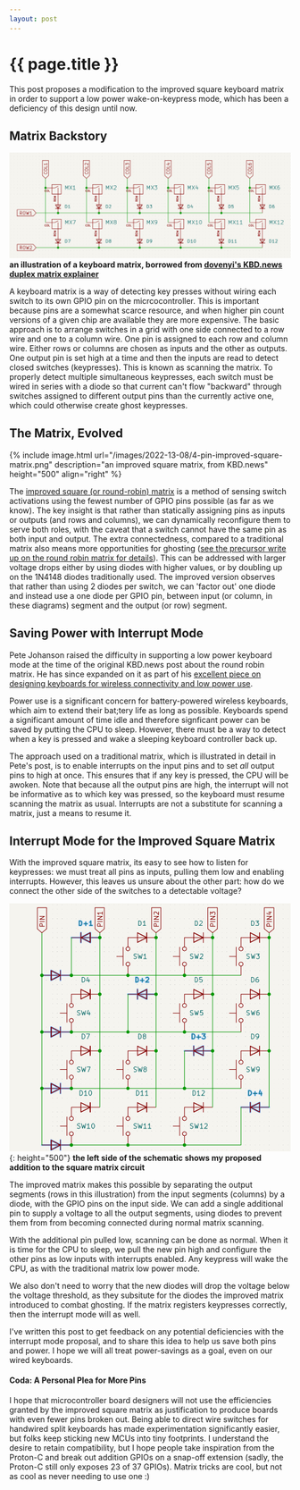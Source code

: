```yaml
---
layout: post
---
```

# {{ page.title }}

This post proposes a modification to the improved square keyboard matrix in order to support a low power wake-on-keypress mode, which has been a deficiency of this design until now.

## Matrix Backstory
![an illustration of a keyboard matrix, borrowed from dovenyi's KBD.news duplex matrix explainer](/images/2022-13-08/keyboard-matrix-6x2-col2row.png)
**an illustration of a keyboard matrix, borrowed from [dovenyi's KBD.news duplex matrix explainer](https://kbd.news/The-Japanese-duplex-matrix-1391.html)**

A keyboard matrix is a way of detecting key presses without wiring each switch to its own GPIO pin on the micrcocontroller. This is important because pins are a somewhat scarce resource, and when higher pin count versions of a given chip are available they are more expensive. The basic approach is to arrange switches in a grid with one side connected to a row wire and one to a column wire. One pin is assigned to each row and column wire. Either rows or columns are chosen as inputs and the other as outputs. One output pin is set high at a time and then the inputs are read to detect closed switches (keypresses). This is known as scanning the matrix. To properly detect multiple simultaneous keypresses, each switch must be wired in series with a diode so that current can't flow "backward" through switches assigned to different output pins than the currently active one, which could otherwise create ghost keypresses.

## The Matrix, Evolved
{% include image.html url="/images/2022-13-08/4-pin-improved-square-matrix.png"  description="an improved square matrix, from KBD.news" height="500" align="right" %}

The [improved square (or round-robin) matrix](https://kbd.news/Improved-square-matrix-1415.html) is a method of sensing switch activations using the fewest number of GPIO pins possible (as far as we know). The key insight is that rather than statically assigning pins as inputs or outputs (and rows and columns), we can dynamically reconfigure them to serve both roles, with the caveat that a switch cannot have the same pin as both input and output. The extra connectedness, compared to a traditional matrix also means more opportunities for ghosting ([see the precursor write up on the round robin matrix for details](https://kbd.news/Square-or-round-robin-matrix-1400.html)). This can be addressed with larger voltage drops either by using diodes with higher values, or by doubling up on the 1N4148 diodes traditionally used. The improved version observes that rather than using 2 diodes per switch, we can 'factor out' one diode and instead use a one diode per GPIO pin, between input (or column, in these diagrams) segment and the output (or row) segment.

## Saving Power with Interrupt Mode
Pete Johanson raised the difficulty in supporting a low power keyboard mode at the time of the original KBD.news post about the round robin matrix. He has since expanded on it as part of his [excellent piece on designing keyboards for wireless connectivity and low power use](https://kbd.news/Designing-for-Wireless-1784.html).

Power use is a significant concern for battery-powered wireless keyboards, which aim to extend their bat;tery life as long as possible. Keyboards spend a significant amount of time idle and therefore signficant power can be saved by putting the CPU to sleep. However, there must be a way to detect when a key is pressed and wake a sleeping keyboard controller back up.

The approach used on a traditional matrix, which is illustrated in detail in Pete's post, is to enable interrupts on the input pins and to set _all_ output pins to high at once. This ensures that if any key is pressed, the CPU will be awoken. Note that because all the output pins are high, the interrupt will not be informative as to which key was pressed, so the keyboard must resume scanning the matrix as usual. Interrupts are not a substitute for scanning a matrix, just a means to resume it.

## Interrupt Mode for the Improved Square Matrix
With the improved square matrix, its easy to see how to listen for keypresses: we must treat all pins as inputs, pulling them low and enabling interrupts. However, this leaves us unsure about the other part: how do we connect the other side of the switches to a detectable voltage?

![the left side of the schematic shows my proposed addition to the square matrix circuit](/images/2022-13-08/4-pin-improved-square-matrix-low-power.png){:  height="500"}
**the left side of the schematic shows my proposed addition to the square matrix circuit**

The improved matrix makes this possible by separating the output segments (rows in this illustration) from the input segments (columns) by a diode, with the GPIO pins on the input side. We can add a single additional pin to supply a voltage to all the output segments, using diodes to prevent them from from becoming connected during normal matrix scanning.

With the additional pin pulled low, scanning can be done as normal. When it is time for the CPU to sleep, we pull the new pin high and configure the other pins as low inputs with interrupts enabled. Any keypress will wake the CPU, as with the traditional matrix low power mode.

We also don't need to worry that the new diodes will drop the voltage below the voltage threshold, as they subsitute for the diodes the improved matrix introduced to combat ghosting. If the matrix registers keypresses correctly, then the interrupt mode will as well.

I've written this post to get feedback on any potential deficiencies with the interrupt mode proposal, and to share this idea to help us save both pins and power. I hope we will all treat power-savings as a goal, even on our wired keyboards.

#### Coda: A Personal Plea for More Pins
I hope that microcontroller board designers will not use the efficiencies granted by the improved square matrix as justification to produce boards with even fewer pins broken out. Being able to direct wire switches for handwired split keyboards has made experimentation significantly easier, but folks keep sticking new MCUs into tiny footprints. I understand the desire to retain compatibility, but I hope people take inspiration from the Proton-C and break out addition GPIOs on a snap-off extension (sadly, the Proton-C still only exposes 23 of 37 GPIOs). Matrix tricks are cool, but not as cool as never needing to use one :)
